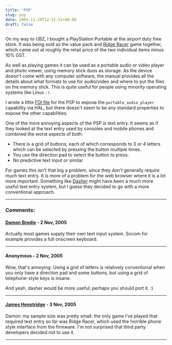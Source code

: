 ```yaml
---
title: 'PSP'
slug: psp
date: 2005-11-28T12:51:52+08:00
draft: false
---
```


On my way to UBZ, I bought a PlayStation Portable at the airport duty
free store. It was being sold as the value pack and [Ridge
Racer](http://www.gamespot.com/psp/driving/ridgeracer/) game together,
which came out at roughly the retail price of the two individual items
minus 10% GST.

As well as playing games it can be used as a portable audio or video
player and photo viewer, using memory stick duos as storage. As the
device doesn\'t come with any computer software, the manual provides all
the details about what formats to use for audio/video and where to put
the files on the memory stick. This is quite useful for people using
minority operating systems like Linux `:)`.

I wrote a little [FDI
file](https://bugs.freedesktop.org/show_bug.cgi?id=5137) for the PSP to
expose the `portable_audio_player` capability via HAL, but there
doesn\'t seem to be any standard properties to expose the other
capabilities.

One of the more annoying aspects of the PSP is text entry. It seems as
if they looked at the text entry used by consoles and mobile phones and
combined the worst aspects of both:

-   There is a grid of buttons, each of which corresponds to 3 or 4
    letters which can be selected by pressing the button multiple times.
-   You use the direction pad to select the button to press.
-   No predictive text input or similar.

For games this isn\'t that big a problem, since they don\'t generally
require much text entry. It is more of a problem for the web browser
where it is a lot more important. Something like
[Dasher](http://www.inference.phy.cam.ac.uk/dasher/) might have been a
much more useful text entry system, but I guess they decided to go with
a more conventional approach.

---
### Comments:
#### [Damon Brodie](http://none) - <time datetime="2005-11-29 01:06:21">2 Nov, 2005</time>

Actually most games supply their own text input system. Socom for
example provides a full onscreen keyboard.

---
#### Anonymous - <time datetime="2005-11-29 07:27:19">2 Nov, 2005</time>

Wow, that\'s annoying. Using a grid of letters is relatively
conventional when you only have a direction pad and some buttons, but
using a grid of telephone-style keys is insane.

And yeah, dasher would be more useful; perhaps you should port it. :)

---
#### [James Henstridge](http://blogs.gnome.org/jamesh) - <time datetime="2005-11-30 01:58:10">3 Nov, 2005</time>

Damon: my sample size was pretty small: the only game I\'ve played that
required text entry so far was Ridge Racer, which used the horrible
phone style interface from the firmware. I\'m not surprised that third
party developers decided not to use it.

---
